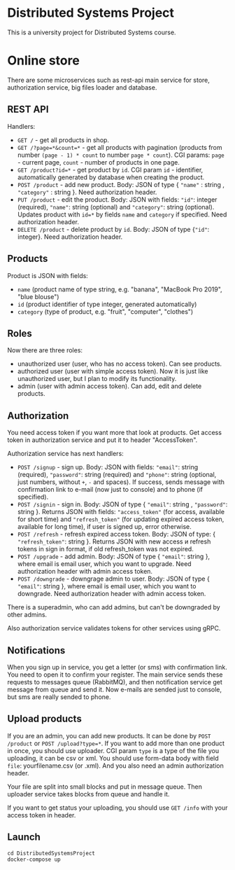 # Distributed Systems Project
This is a university project for Distributed Systems course.

# Online store
There are some microservices such as rest-api main service for store, authorization service, big files loader and database.

## REST API
Handlers:
* `GET /` - get all products in shop.
* `GET /?page=*&count=*` - get all products with pagination (products from number `(page - 1) * count` to number `page * count`). CGI params: `page` - current page, `count` - number of products in one page.
* `GET /product?id=*` - get product by `id`. CGI param `id` - identifier, automatically generated by database when creating the product.
* `POST /product` - add new product. Body: JSON of type { `"name"` : string , `"category"` : string }. Need authorization header.
* `PUT /product` - edit the product. Body: JSON with fields: `"id"`: integer (required), `"name"`: string (optional) and `"category"`: string (optional). Updates product with `id=*` by fields `name` and `category` if specified. Need authorization header.
* `DELETE /product` - delete product by `id`. Body: JSON of type {`"id"`: integer}. Need authorization header.

## Products
Product is JSON with fields:
- `name` (product name of type string, e.g. "banana", "MacBook Pro 2019", "blue blouse")
- `id` (product identifier of type integer, generated automatically)
- `category` (type of product, e.g. "fruit", "computer", "clothes")

## Roles
Now there are three roles:
- unauthorized user (user, who has no access token). Can see products.
- authorized user (user with simple access token). Now it is just like unauthorized user, but I plan to modify its functionality.
- admin (user with admin access token). Can add, edit and delete products.

## Authorization
You need access token if you want more that look at products. Get access token in authorization service and put it to header "AccessToken".

Authorization service has next handlers:
* `POST /signup` - sign up. Body: JSON with fields: `"email"`: string (required), `"password"`: string (required) and `"phone"`: string (optional, just numbers, without `+`, `-` and spaces). If success, sends message with confirmation link to e-mail (now just to console) and to phone (if specified).
* `POST /signin` - sign in. Body: JSON of type { `"email"`: string , `"password"`: string }. Returns JSON with fields: `"access_token"` (for access, available for short time) and `"refresh_token"` (for updating expired access token, available for long time), if user is signed up, error otherwise.
* `POST /refresh` - refresh expired access token. Body: JSON of type: { `"refresh_token"`: string }. Returns JSON with new access и refresh tokens in sign in format, if old refresh_token was not expired.
* `POST /upgrade` - add admin. Body: JSON of type { `"email"`: string }, where email is email user, which you want to upgrade. Need authorization header with admin access token.
* `POST /downgrade` - downgrage admin to user. Body: JSON of type { `"email"`: string }, where email is email user, which you want to downgrade. Need authorization header with admin access token.

There is a superadmin, who can add admins, but can't be downgraded by other admins.

Also authorization service validates tokens for other services using gRPC.

## Notifications
When you sign up in service, you get a letter (or sms) with confirmation link. You need to open it to confirm your register. The main service sends these requests to messages queue (RabbitMQ), and then notification service get message from queue and send it. Now e-mails are sended just to console, but sms are really sended to phone.

## Upload products
If you are an admin, you can add new products. It can be done by `POST /product` or `POST /upload?type=*`. If you want to add more than one product in once, you should use uploader. CGI param `type` is a type of the file you uploading, it can be csv or xml. You should use form-data body with field `file`: yourfilename.csv (or .xml). And you also need an admin authorization header.

Your file are split into small blocks and put in message queue. Then uploader service takes blocks from queue and handle it.

If you want to get status your uploading, you should use `GET /info` with your access token in header.

## Launch
```
cd DistributedSystemsProject
docker-compose up
```

